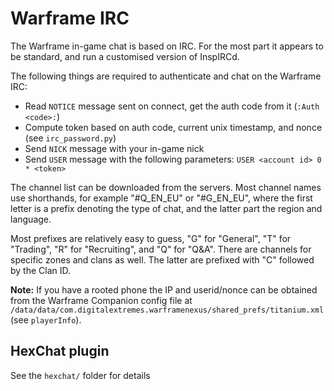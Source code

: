 # Warframe IRC

The Warframe in-game chat is based on IRC. For the most part it appears to be standard, and run a customised version of InspIRCd.

The following things are required to authenticate and chat on the Warframe IRC:

- Read `NOTICE` message sent on connect, get the auth code from it (`:Auth <code>:`)
- Compute token based on auth code, current unix timestamp, and nonce (see `irc_password.py`)
- Send `NICK` message with your in-game nick
- Send `USER` message with the following parameters: `USER <account id> 0 * <token>`

The channel list can be downloaded from the servers. Most channel names use shorthands, for example "#Q_EN_EU" or "#G_EN_EU", where the first letter is a prefix denoting the type of chat, and the latter part the region and language.

Most prefixes are relatively easy to guess, "G" for "General", "T" for "Trading", "R" for "Recruiting", and "Q" for "Q&A". There are channels for specific zones and clans as well. The latter are prefixed with "C" followed by the Clan ID.

**Note:** If you have a rooted phone the IP and userid/nonce can be obtained from the Warframe Companion config file at `/data/data/com.digitalextremes.warframenexus/shared_prefs/titanium.xml` (see `playerInfo`).

## HexChat plugin

See the `hexchat/` folder for details
